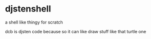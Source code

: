 # djstenshell
a shell like thingy for scratch

dcb is djsten code because so it can like draw stuff like that turtle one
